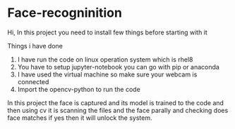 # Face-recogninition
Hi, In this project you need to install few things before starting with it

Things i have done 
1) I have run the code on linux operation system which is rhel8 
2) You have to setup jupyter-notebook you can go with pip or anaconda 
3) I have used the virtual machine so make sure your webcam is connected 
4) Import the opencv-python to run the code 


In this project the face is captured and its model is trained to the code and then using cv it is scanning the files and the face parally and checking does face matches if yes then it will unlock the system.
